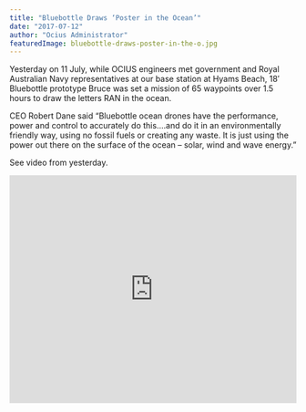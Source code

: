 ```yaml
---
title: "Bluebottle Draws ‘Poster in the Ocean’"
date: "2017-07-12"
author: "Ocius Administrator"
featuredImage: bluebottle-draws-poster-in-the-o.jpg
---
```


Yesterday on 11 July, while OCIUS engineers met government and Royal Australian Navy representatives at our base station at Hyams Beach, 18′ Bluebottle prototype Bruce was set a mission of 65 waypoints over 1.5 hours to draw the letters RAN in the ocean.

CEO Robert Dane said “Bluebottle ocean drones have the performance, power and control to accurately do this….and do it in an environmentally friendly way, using no fossil fuels or creating any waste. It is just using the power out there on the surface of the ocean – solar, wind and wave energy.”

See video from yesterday.

<iframe src="https://www.youtube.com/embed/5T6FOjgWgwU?feature=oembed" allowfullscreen="" width="100%" height="400" frameborder="0"></iframe>
